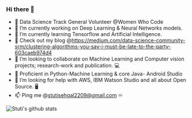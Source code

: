 ### Hi there 👋

- 🔰  Data Science Track General Volunteer @Women Who Code
- 🔭 I’m currently working on Deep Learning & Neural Networks models. 
- 🌱 I’m currently learning Tensorflow and Artificial Intelligence.
- 💨 Check out my blog @https://medium.com/data-science-community-srm/clustering-algorithms-you-say-i-must-be-late-to-the-party-603caeb974d4
- 👯 I’m looking to collaborate on Machine Learning and Computer vision projects; research-work and publication. 💻
- 🛄 Proficient in Python-Machine Learning & core Java- Android Studio
- 🤔 I’m looking for help with AWS, IBM Watson Studio and all about Open Source. 🖥
- 📫 Ping me @stutisehgal2209@gmail.com ♾ 
             
 ![Stuti's github stats](https://github-readme-stats.vercel.app/api?username=stutisehgal&show_icons=true&theme=radical)
 
